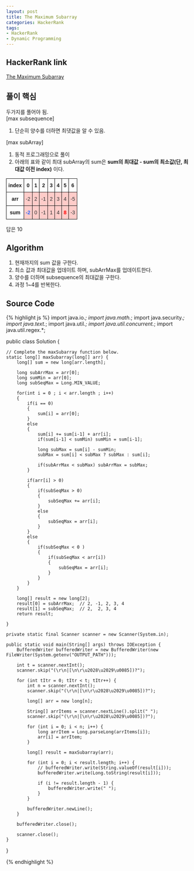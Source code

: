 ```yaml
---
layout: post
title: The Maximum Subarray
categories: HackerRank
tags:
- HackerRank
- Dynamic Programming
---
```


## **HackerRank link**
[The Maximum Subarray](https://www.hackerrank.com/challenges/maxsubarray/submissions/code/78369109)

## **풀이 핵심**
두가지를 풀어야 됨.  
[max subsequence]  
1. 단순히 양수를 더하면 최댓값을 알 수 있음.  

[max subArray]  
1. 동적 프로그래밍으로 풀이
2. 아래의 표와 같이 최대 subArray의 sum은 **sum의 최대값 - sum의 최소값(단, 최대값 이전 index)** 이다.

<style type="text/css">
.tg  {border-collapse:collapse;border-spacing:0;}
.tg td{font-family:Arial, sans-serif;font-size:14px;padding:10px 5px;border-style:solid;border-width:1px;overflow:hidden;word-break:normal;border-color:black;}
.tg th{font-family:Arial, sans-serif;font-size:14px;font-weight:normal;padding:10px 5px;border-style:solid;border-width:1px;overflow:hidden;word-break:normal;border-color:black;}
.tg .tg-292d{font-weight:bold;background-color:#ffccc9;color:#fe0000;border-color:#000000;text-align:center;vertical-align:top}
.tg .tg-yes0{font-weight:bold;border-color:#000000;text-align:center}
.tg .tg-mqa1{font-weight:bold;border-color:#000000;text-align:center;vertical-align:top}
.tg .tg-40tn{background-color:#ffccc9;color:#333333;border-color:#000000;text-align:center;vertical-align:top}
.tg .tg-cijy{background-color:#ffccc9;color:#333333;border-color:#000000;text-align:center}
.tg .tg-z118{font-weight:bold;background-color:#ffccc9;color:#3166ff;border-color:#000000;text-align:center;vertical-align:top}
</style>
<table class="tg">
  <tr>
    <th class="tg-yes0">index</th>
    <th class="tg-mqa1">0</th>
    <th class="tg-yes0">1</th>
    <th class="tg-yes0">2</th>
    <th class="tg-yes0">3</th>
    <th class="tg-mqa1">4</th>
    <th class="tg-mqa1">5</th>
    <th class="tg-mqa1">6</th>
  </tr>
  <tr>
    <td class="tg-yes0">arr</td>
    <td class="tg-40tn">-2</td>
    <td class="tg-cijy">2</td>
    <td class="tg-cijy">-1</td>
    <td class="tg-cijy">2</td>
    <td class="tg-40tn">3</td>
    <td class="tg-40tn">4</td>
    <td class="tg-40tn">-5</td>
  </tr>
  <tr>
    <td class="tg-yes0">sum</td>
    <td class="tg-z118">-2</td>
    <td class="tg-cijy">0</td>
    <td class="tg-cijy">-1</td>
    <td class="tg-cijy">1</td>
    <td class="tg-40tn">4</td>
    <td class="tg-292d">8</td>
    <td class="tg-40tn">-3</td>
  </tr>
</table>

답은 10

## **Algorithm**
1. 현재까지의 sum 값을 구한다.
2. 최소 값과 최대값을 업데이트 하며, subArrMax를 업데이트한다.
3. 양수를 더하며 subsequence의 최대값을 구한다.
4. 과정 1~4를 반복한다.

## **Source Code**
{% highlight js %}
import java.io.*;
import java.math.*;
import java.security.*;
import java.text.*;
import java.util.*;
import java.util.concurrent.*;
import java.util.regex.*;

public class Solution {

    // Complete the maxSubarray function below.
    static long[] maxSubarray(long[] arr) {
    	long[] sum = new long[arr.length];
    	
    	long subArrMax = arr[0];
    	long sumMin = arr[0];
    	long subSeqMax = Long.MIN_VALUE;
    	
    	for(int i = 0 ; i < arr.length ; i++)
    	{
    		if(i == 0)
    		{
    			sum[i] = arr[0];
    		}
    		else
    		{
    			sum[i] += sum[i-1] + arr[i];
    			if(sum[i-1] < sumMin) sumMin = sum[i-1];
    			
    			long subMax = sum[i] - sumMin;
    			subMax = sum[i] < subMax ? subMax : sum[i];
    			
    			if(subArrMax < subMax) subArrMax = subMax;
    		}
    		
    		if(arr[i] > 0)
			{
				if(subSeqMax > 0)
				{
					subSeqMax += arr[i];
				}
				else
				{
					subSeqMax = arr[i];
				}
			}
			else
			{
				if(subSeqMax < 0 )
				{
					if(subSeqMax < arr[i])
					{
    					subSeqMax = arr[i];
					}
				}    				
			}
    	}
    	
    	long[] result = new long[2];
    	result[0] = subArrMax;	// 2, -1, 2, 3, 4
    	result[1] = subSeqMax;	// 2,  2, 3, 4
    	return result;
    		
    }

    private static final Scanner scanner = new Scanner(System.in);

    public static void main(String[] args) throws IOException {
        BufferedWriter bufferedWriter = new BufferedWriter(new FileWriter(System.getenv("OUTPUT_PATH")));

        int t = scanner.nextInt();
        scanner.skip("(\r\n|[\n\r\u2028\u2029\u0085])?");

        for (int tItr = 0; tItr < t; tItr++) {
            int n = scanner.nextInt();
            scanner.skip("(\r\n|[\n\r\u2028\u2029\u0085])?");

            long[] arr = new long[n];

            String[] arrItems = scanner.nextLine().split(" ");
            scanner.skip("(\r\n|[\n\r\u2028\u2029\u0085])?");

            for (int i = 0; i < n; i++) {
                long arrItem = Long.parseLong(arrItems[i]);
                arr[i] = arrItem;
            }

            long[] result = maxSubarray(arr);

            for (int i = 0; i < result.length; i++) {
                // bufferedWriter.write(String.valueOf(result[i]));
                bufferedWriter.write(Long.toString(result[i]));

                if (i != result.length - 1) {
                    bufferedWriter.write(" ");
                }
            }

            bufferedWriter.newLine();
        }

        bufferedWriter.close();

        scanner.close();
    }
}

{% endhighlight %}

